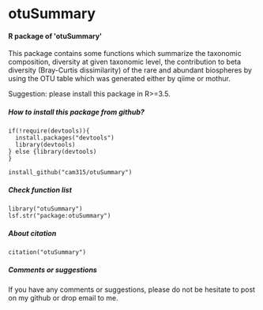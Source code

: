 # otuSummary
#### R package of 'otuSummary'

This package contains some functions which summarize the taxonomic composition, diversity at given taxonomic level, the contribution to beta diversity (Bray-Curtis dissimilarity) of the rare and abundant biospheres by using the OTU table which was generated either by qiime or mothur. 

Suggestion: please install this package in R>=3.5.

##### How to install this package from github?

    if(!require(devtools)){
      install.packages("devtools")
      library(devtools)
    } else {library(devtools)
    }
    
    install_github("cam315/otuSummary")
    
##### Check function list
    library("otuSummary")
    lsf.str("package:otuSummary")
    
##### About citation
    citation("otuSummary")

##### Comments or suggestions
If you have any comments or suggestions, please do not be hesitate to post on my github or drop email to me.
    
